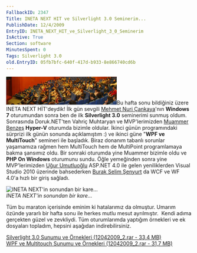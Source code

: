 ```yaml
---
FallbackID: 2347
Title: INETA NEXT HIT ve Silverlight 3.0 Seminerim...
PublishDate: 12/4/2009
EntryID: INETA_NEXT_HIT_ve_Silverlight_3_0_Seminerim
IsActive: True
Section: software
MinutesSpent: 0
Tags: Silverlight 3.0
old.EntryID: 05fb7bfc-640f-417d-b933-8e866740cd6b
---
```

![](media/INETA_NEXT_HIT_ve_Silverlight_3_0_Seminerim/12042009_4.jpg)Bu hafta sonu
bildiğiniz üzere INETA NEXT HİT'deydik! İlk gün sevgili [Mehmet Nuri
Çankaya](http://www.nuricankaya.com/)'nın **Windows 7** oturumundan
sonra ben de ilk **Silverlight 3.0** seminerimi sunmuş oldum. Sonrasında
Doruk.NET'ten Vahriç Muhtaryan ve MVP'lerimizden [Muammer
Benzeş](http://www.muammerbenzes.com/) **Hyper-V** oturumda bizimle
oldular. İkinci günün programındaki sürprizi ilk günün sonunda
açıklamıştım :) ve ikinci güne "**WPF ve MultiTouch**" semineri ile
başladık. Biraz donanım tabanlı sorunlar yaşamamıza rağmen hem
MultiTouch hem de MultiPoint programlamaya bakma şansımız oldu. Bir
sonraki oturumda yine Muammer bizimle oldu ve **PHP On Windows**
oturumunu sundu. Öğle yemeğinden sonra yine MVP'lerimizden [Uğur
Umutluoğlu](http://www.umutluoglu.com/) ASP.NET 4.0 ile gelen
yeniliklerden Visual Studio 2010 üzerinde bahsederken [Burak Selim
Şenyurt](http://www.bsenyurt.com/) da WCF ve WF 4.0'a hızlı bir giriş
sağladı.

![INETA NEXT'in sonundan bir
kare...](media/INETA_NEXT_HIT_ve_Silverlight_3_0_Seminerim/12042009_1.jpg)\
*INETA NEXT'in sonundan bir kare...*

Tüm bu maraton içerisinde eminim ki hatalarımız da olmuştur. Umarım
özünde yararlı bir hafta sonu ile herkes mutlu mesut ayrılmıştır.  Kendi
adıma gerçekten güzel ve zevkliydi. Tüm oturumlarımda yaptığım örnekleri
ve ek dosyaları topladım, hepsini aşağıdan indirebilirsiniz.

[Silverlight 3.0 Sunumu ve Örnekleri (12042009\_2.rar - 33,4
MB)](media/INETA_NEXT_HIT_ve_Silverlight_3_0_Seminerim/12042009_2.rar)\
 [WPF ve Multitouch Sunumu ve Örnekleri (12042009\_2.rar - 31,7
MB)](media/INETA_NEXT_HIT_ve_Silverlight_3_0_Seminerim/12042009_3.rar)


